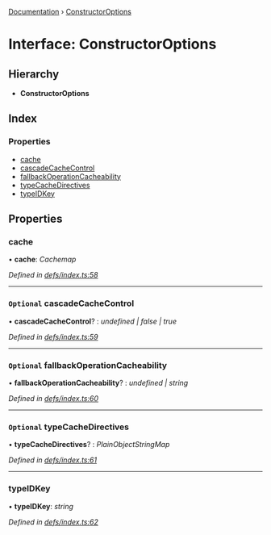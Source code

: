 [Documentation](../README.md) › [ConstructorOptions](constructoroptions.md)

# Interface: ConstructorOptions

## Hierarchy

* **ConstructorOptions**

## Index

### Properties

* [cache](constructoroptions.md#cache)
* [cascadeCacheControl](constructoroptions.md#optional-cascadecachecontrol)
* [fallbackOperationCacheability](constructoroptions.md#optional-fallbackoperationcacheability)
* [typeCacheDirectives](constructoroptions.md#optional-typecachedirectives)
* [typeIDKey](constructoroptions.md#typeidkey)

## Properties

###  cache

• **cache**: *Cachemap*

*Defined in [defs/index.ts:58](https://github.com/badbatch/graphql-box/blob/2aaf296/packages/cache-manager/src/defs/index.ts#L58)*

___

### `Optional` cascadeCacheControl

• **cascadeCacheControl**? : *undefined | false | true*

*Defined in [defs/index.ts:59](https://github.com/badbatch/graphql-box/blob/2aaf296/packages/cache-manager/src/defs/index.ts#L59)*

___

### `Optional` fallbackOperationCacheability

• **fallbackOperationCacheability**? : *undefined | string*

*Defined in [defs/index.ts:60](https://github.com/badbatch/graphql-box/blob/2aaf296/packages/cache-manager/src/defs/index.ts#L60)*

___

### `Optional` typeCacheDirectives

• **typeCacheDirectives**? : *PlainObjectStringMap*

*Defined in [defs/index.ts:61](https://github.com/badbatch/graphql-box/blob/2aaf296/packages/cache-manager/src/defs/index.ts#L61)*

___

###  typeIDKey

• **typeIDKey**: *string*

*Defined in [defs/index.ts:62](https://github.com/badbatch/graphql-box/blob/2aaf296/packages/cache-manager/src/defs/index.ts#L62)*
